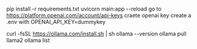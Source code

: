 pip install -r requirements.txt
uvicorn main:app --reload
go to https://platform.openai.com/account/api-keys
craete openai key
create a .env with OPENAI_API_KEY=dummykey

curl -fsSL https://ollama.com/install.sh | sh
ollama --version
ollama pull llama2
ollama list